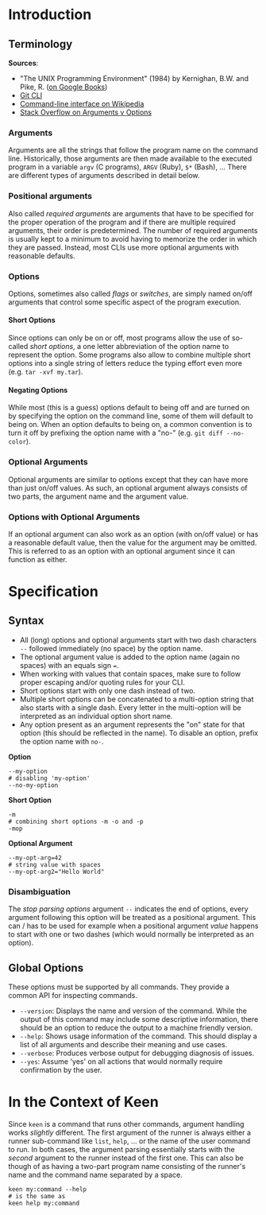 
# Introduction



## Terminology
**Sources**:

* "The UNIX Programming Environment" (1984) by Kernighan, B.W. and Pike, R. ([on Google Books](https://books.google.ch/books?id=mcO0Vh9efE0C))
* [Git CLI](https://linux.die.net/man/7/gitcli)
* [Command-line interface on Wikipedia](https://en.wikipedia.org/wiki/Command-line_interface#Arguments)
* [Stack Overflow on Arguments v Options](http://stackoverflow.com/questions/12496900/the-difference-between-arguments-and-options-pertaining-to-the-linux-shell)

### Arguments
Arguments are all the strings that follow the program name on the command line. Historically, those arguments are then made available to the executed program in a variable `argv` (C programs), `ARGV` (Ruby), `$*` (Bash), ... There are different types of arguments described in detail below.

### Positional arguments
Also called _required arguments_ are arguments that have to be specified for the proper operation of the program and if there are multiple required arguments, their order is predetermined. The number of required arguments is usually kept to a minimum to avoid having to memorize the order in which they are passed. Instead, most CLIs use more optional arguments with reasonable defaults.

### Options
Options, sometimes also called _flags_ or _switches_, are simply named on/off arguments that control some specific aspect of the program execution.

#### Short Options
Since options can only be on or off, most programs allow the use of so-called _short options_, a one letter abbreviation of the option name to represent the option. Some programs also allow to combine multiple short options into a single string of letters reduce the typing effort even more (e.g. `tar -xvf my.tar`).

#### Negating Options
While most (this is a guess) options default to being off and are turned on by specifying the option on the command line, some of them will default to being on. When an option defaults to being on, a common convention is to turn it off by prefixing the option name with a "no-" (e.g. `git diff --no-color`).

### Optional Arguments
Optional arguments are similar to options except that they can have more than just on/off values. As such, an optional argument always consists of two parts, the argument name and the argument value.

### Options with Optional Arguments
If an optional argument can also work as an option (with on/off value) or has a reasonable default value, then the value for the argument may be omitted. This is referred to as an option with an optional argument since it can function as either.



# Specification

## Syntax
* All (long) options and optional arguments start with two dash characters `--` followed immediately (no space) by the option name.
* The optional argument value is added to the option name (again no spaces) with an equals sign `=`.
* When working with values that contain spaces, make sure to follow proper escaping and/or quoting rules for your CLI.
* Short options start with only one dash instead of two.
* Multiple short options can be concatenated to a multi-option string that also starts with a single dash. Every letter in the multi-option will be interpreted as an individual option short name.
* Any option present as an argument represents the "on" state for that option (this should be reflected in the name). To disable an option, prefix the option name with `no-`.

**Option**
```
--my-option
# disabling 'my-option'
--no-my-option
```

**Short Option**
```
-m
# combining short options -m -o and -p
-mop
```

**Optional Argument**
```
--my-opt-arg=42
# string value with spaces
--my-opt-arg2="Hello World"
```

### Disambiguation
The _stop parsing options_ argument `--` indicates the end of options, every argument following this option will be treated as a positional argument. This can / has to be used for example when a positional argument _value_ happens to start with one or two dashes (which would normally be interpreted as an option).


## Global Options
These options must be supported by all commands. They provide a common API for inspecting commands.

* `--version`: Displays the name and version of the command. While the output of this command may include some descriptive information, there should be an option to reduce the output to a machine friendly version.
* `--help`: Shows usage information of the command. This should display a list of all arguments and describe their meaning and use cases.
* `--verbose`: Produces verbose output for debugging diagnosis of issues.
* `--yes`: Assume 'yes' on all actions that would normally require confirmation by the user.



# In the Context of Keen

Since `keen` is a command that runs other commands, argument handling works _slightly_ different. The first argument of the runner is always either a runner sub-command like `list`, `help`, ... or the name of the user command to run. In both cases, the argument parsing essentially starts with the _second_ argument to the runner instead of the first one. This can also be though of as having a two-part program name consisting of the runner's name and the command name separated by a space.

```
keen my:command --help
# is the same as
keen help my:command
```
